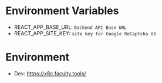 # Environment Variables

-   REACT_APP_BASE_URL: `Backend API Base URL`
-   REACT_APP_SITE_KEY: `site key for Google ReCaptcha V3`

# Environment

-   Dev: https://x8c.faculty.tools/
